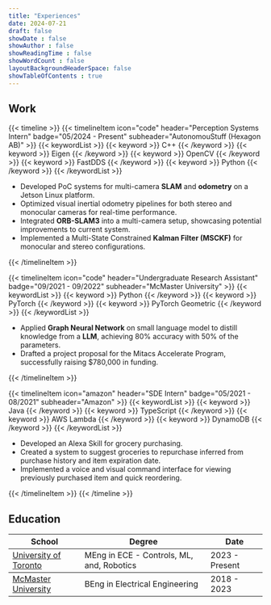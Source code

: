 ```yaml
---
title: "Experiences"
date: 2024-07-21
draft: false
showDate : false
showAuthor : false
showReadingTime : false
showWordCount : false
layoutBackgroundHeaderSpace: false
showTableOfContents : true
---
```

## Work
{{< timeline >}}
{{< timelineItem icon="code" header="Perception Systems Intern" badge="05/2024 - Present" subheader="AutonomouStuff (Hexagon AB)" >}}
{{< keywordList >}}
{{< keyword >}} C++ {{< /keyword >}}
{{< keyword >}} Eigen {{< /keyword >}}
{{< keyword >}} OpenCV {{< /keyword >}}
{{< keyword >}} FastDDS {{< /keyword >}}
{{< keyword >}} Python {{< /keyword >}}
{{< /keywordList >}}
<ul>
  <li>Developed PoC systems for multi-camera <b>SLAM</b> and <b>odometry</b> on a Jetson Linux platform.</li>
  <li>Optimized visual inertial odometry pipelines for both stereo and monocular cameras for real-time performance.</li>
  <li>Integrated <b>ORB-SLAM3</b> into a multi-camera setup, showcasing potential improvements to current system.</li>
  <li>Implemented a Multi-State Constrained <b>Kalman Filter (MSCKF)</b> for monocular and stereo configurations.</li>
</ul>
{{< /timelineItem >}}

{{< timelineItem icon="code" header="Undergraduate Research Assistant" badge="09/2021 - 09/2022" subheader="McMaster University" >}}
{{< keywordList >}}
{{< keyword >}} Python {{< /keyword >}}
{{< keyword >}} PyTorch {{< /keyword >}}
{{< keyword >}} PyTorch Geometric {{< /keyword >}}
{{< /keywordList >}}
<ul>
  <li>Applied <b>Graph Neural Network</b> on small language model to distill knowledge from a <b>LLM</b>, achieving 80% accuracy with 50% of the parameters.</li>
  <li>Drafted a project proposal for the Mitacs Accelerate Program, successfully raising $780,000 in funding.</li>
</ul>
{{< /timelineItem >}}

{{< timelineItem icon="amazon" header="SDE Intern" badge="05/2021 - 08/2021" subheader="Amazon" >}}
{{< keywordList >}}
{{< keyword >}} Java {{< /keyword >}}
{{< keyword >}} TypeScript {{< /keyword >}}
{{< keyword >}} AWS Lambda {{< /keyword >}}
{{< keyword >}} DynamoDB {{< /keyword >}}
{{< /keywordList >}}
<ul>
  <li>Developed an Alexa Skill for grocery purchasing.</li>
  <li>Created a system to suggest groceries to repurchase inferred from purchase history and item expiration date.</li>
  <li>Implemented a voice and visual command interface for viewing previously purchased item and quick reordering.</li>
</ul>
{{< /timelineItem >}}
{{< /timeline >}}

## Education
<table>
    <thead>
        <tr>
            <th>School</th>
            <th>Degree</th>
            <th>Date</th>
        </tr>
    </thead>
    <tbody>
        <tr>
            <td rowspan=4><a href="https://www.ece.utoronto.ca/" target="_blank">University of Toronto</a></td>
            <td rowspan=4>MEng in ECE - Controls, ML, and, Robotics</td>
            <td rowspan=4>2023 - Present</td>
        </tr>
    </tbody>
    <tbody>
        <tr>
            <td rowspan=4><a href="https://www.eng.mcmaster.ca/ece/" target="_blank">McMaster University</a></td>
            <td rowspan=4>BEng in Electrical Engineering</td>
            <td rowspan=4>2018 - 2023</td>
        </tr>
    </tbody>
</table>
